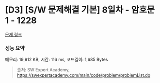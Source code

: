 # [D3] [S/W 문제해결 기본] 8일차 - 암호문1 - 1228 

[문제 링크](https://swexpertacademy.com/main/code/problem/problemDetail.do?contestProbId=AV14w-rKAHACFAYD) 

### 성능 요약

메모리: 19,912 KB, 시간: 116 ms, 코드길이: 1,685 Bytes



> 출처: SW Expert Academy, https://swexpertacademy.com/main/code/problem/problemList.do